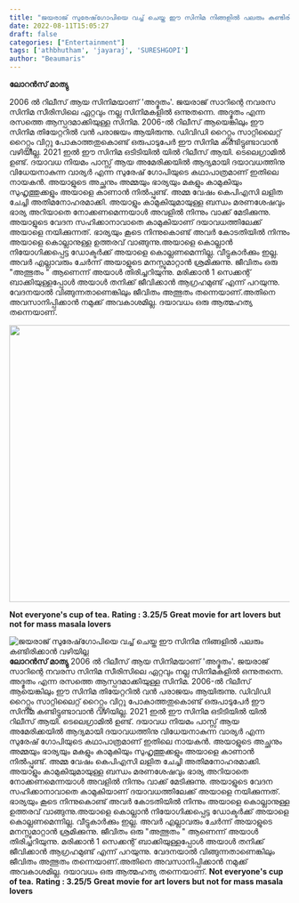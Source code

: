 ```yaml
---
title: "ജയരാജ് സുരേഷ്‌ഗോപിയെ വച്ച് ചെയ്ത ഈ സിനിമ നിങ്ങളിൽ പലരും കണ്ടിരിക്കാൻ വഴിയില്ല"
date: 2022-08-11T15:05:27
draft: false
categories: ["Entertainment"]
tags: ['athbhutham', 'jayaraj', 'SURESHGOPI']
author: "Beaumaris"
---
```


<strong>ലോറൻസ് മാത്യു</strong>

2006 ൽ റിലീസ് ആയ സിനിമയാണ് 'അദ്ഭുതം'. ജയരാജ്‌ സാറിന്റെ നവരസ സിനിമ സീരിസിലെ ഏറ്റവും നല്ല സിനിമകളിൽ ഒന്നുതന്നെ. അദ്ഭുതം എന്ന രസത്തെ ആസ്പദമാക്കിയുള്ള സിനിമ. 2006-ൽ റിലീസ് ആയെങ്കിലും ഈ സിനിമ തിയേറ്ററിൽ വൻ പരാജയം ആയിരുന്നു. ഡിവിഡി റൈറ്റ്സും സാറ്റിലൈറ്റ് റൈറ്റ്സും വിറ്റു പോകാത്തതുകൊണ്ട് ഒരുപാടുപേർ ഈ സിനിമ കണ്ടിട്ടുണ്ടാവാൻ വഴിയില്ല. 2021 ഇൽ ഈ സിനിമ ഒടിടിയിൽ യിൽ റിലീസ് ആയി. ടെലെഗ്രാമിൽ ഉണ്ട്. ദയാവധ നിയമം പാസ്സ് ആയ അമേരിക്കയിൽ ആദ്യമായി ദയാവധത്തിനു വിധേയനാകുന്ന വാര്യർ എന്ന സുരേഷ് ഗോപിയുടെ കഥാപാത്രമാണ് ഇതിലെ നായകൻ. അയാളുടെ അച്ഛനും അമ്മയും ഭാര്യയും മകളും കാമുകിയും സുഹൃത്തുക്കളും അയാളെ കാണാൻ നിൽപ്പുണ്ട്. അമ്മ വേഷം കെപിഎസി ലളിത ചേച്ചി അതിമനോഹരമാക്കി. അയാളും കാമുകിയുമായുള്ള ബന്ധം മരണശേഷവും ഭാര്യ അറിയാതെ നോക്കണമെന്നയാൾ അവളിൽ നിന്നും വാക്ക് മേടിക്കുന്നു. അയാളുടെ വേദന സഹിക്കാനാവാതെ കാമുകിയാണ് ദയാവധത്തിലേക്ക് അയാളെ നയിക്കുന്നത്. ഭാര്യയും കൂടെ നിന്നുകൊണ്ട് അവർ കോടതിയിൽ നിന്നും അയാളെ കൊല്ലാനുള്ള ഉത്തരവ് വാങ്ങുന്നു.അയാളെ കൊല്ലാൻ നിയോഗിക്കപ്പെട്ട ഡോക്ടർക്ക് അയാളെ കൊല്ലണമെന്നില്ല. വീട്ടുകാർക്കും ഇല്ല. അവർ എല്ലാവരും ചേർന്ന് അയാളുടെ മനസ്സുമാറ്റാൻ ശ്രമിക്കുന്നു. ജീവിതം ഒരു "അത്ഭുതം " ആണെന്ന് അയാൾ തിരിച്ചറിയുന്നു. മരിക്കാൻ 1 സെക്കന്റ്‌ ബാക്കിയുള്ളപ്പോൾ അയാൾ തനിക്ക് ജീവിക്കാൻ ആഗ്രഹമുണ്ട് എന്ന് പറയുന്നു. വേദനയാൽ വിങ്ങുന്നതാണെങ്കിലും ജീവിതം അത്ഭുതം തന്നെയാണ്.അതിനെ അവസാനിപ്പിക്കാൻ നമുക്ക് അവകാശമില്ല. ദയാവധം ഒരു ആത്മഹത്യ തന്നെയാണ്.

<img class="wp-image-346343 aligncenter" src="https://cdn.boolokam.com/articles/2022/08/rhhh.webp" alt="" width="797" height="498" />

<strong>Not everyone's cup of tea.</strong>
<strong>Rating : 3.25/5</strong>
<strong>Great movie for art lovers but not for mass masala lovers</strong>


![ജയരാജ് സുരേഷ്‌ഗോപിയെ വച്ച് ചെയ്ത ഈ സിനിമ നിങ്ങളിൽ പലരും കണ്ടിരിക്കാൻ വഴിയില്ല](https://cdn.boolokam.com/articles/2022/08/rhhh.webp)**ലോറൻസ് മാത്യു** 2006 ൽ റിലീസ് ആയ സിനിമയാണ് 'അദ്ഭുതം'. ജയരാജ്‌ സാറിന്റെ നവരസ സിനിമ സീരിസിലെ ഏറ്റവും നല്ല സിനിമകളിൽ ഒന്നുതന്നെ. അദ്ഭുതം എന്ന രസത്തെ ആസ്പദമാക്കിയുള്ള സിനിമ. 2006-ൽ റിലീസ് ആയെങ്കിലും ഈ സിനിമ തിയേറ്ററിൽ വൻ പരാജയം ആയിരുന്നു. ഡിവിഡി റൈറ്റ്സും സാറ്റിലൈറ്റ് റൈറ്റ്സും വിറ്റു പോകാത്തതുകൊണ്ട് ഒരുപാടുപേർ ഈ സിനിമ കണ്ടിട്ടുണ്ടാവാൻ വഴിയില്ല. 2021 ഇൽ ഈ സിനിമ ഒടിടിയിൽ യിൽ റിലീസ് ആയി. ടെലെഗ്രാമിൽ ഉണ്ട്. ദയാവധ നിയമം പാസ്സ് ആയ അമേരിക്കയിൽ ആദ്യമായി ദയാവധത്തിനു വിധേയനാകുന്ന വാര്യർ എന്ന സുരേഷ് ഗോപിയുടെ കഥാപാത്രമാണ് ഇതിലെ നായകൻ. അയാളുടെ അച്ഛനും അമ്മയും ഭാര്യയും മകളും കാമുകിയും സുഹൃത്തുക്കളും അയാളെ കാണാൻ നിൽപ്പുണ്ട്. അമ്മ വേഷം കെപിഎസി ലളിത ചേച്ചി അതിമനോഹരമാക്കി. അയാളും കാമുകിയുമായുള്ള ബന്ധം മരണശേഷവും ഭാര്യ അറിയാതെ നോക്കണമെന്നയാൾ അവളിൽ നിന്നും വാക്ക് മേടിക്കുന്നു. അയാളുടെ വേദന സഹിക്കാനാവാതെ കാമുകിയാണ് ദയാവധത്തിലേക്ക് അയാളെ നയിക്കുന്നത്. ഭാര്യയും കൂടെ നിന്നുകൊണ്ട് അവർ കോടതിയിൽ നിന്നും അയാളെ കൊല്ലാനുള്ള ഉത്തരവ് വാങ്ങുന്നു.അയാളെ കൊല്ലാൻ നിയോഗിക്കപ്പെട്ട ഡോക്ടർക്ക് അയാളെ കൊല്ലണമെന്നില്ല. വീട്ടുകാർക്കും ഇല്ല. അവർ എല്ലാവരും ചേർന്ന് അയാളുടെ മനസ്സുമാറ്റാൻ ശ്രമിക്കുന്നു. ജീവിതം ഒരു "അത്ഭുതം " ആണെന്ന് അയാൾ തിരിച്ചറിയുന്നു. മരിക്കാൻ 1 സെക്കന്റ്‌ ബാക്കിയുള്ളപ്പോൾ അയാൾ തനിക്ക് ജീവിക്കാൻ ആഗ്രഹമുണ്ട് എന്ന് പറയുന്നു. വേദനയാൽ വിങ്ങുന്നതാണെങ്കിലും ജീവിതം അത്ഭുതം തന്നെയാണ്.അതിനെ അവസാനിപ്പിക്കാൻ നമുക്ക് അവകാശമില്ല. ദയാവധം ഒരു ആത്മഹത്യ തന്നെയാണ്. **Not everyone's cup of tea.** **Rating : 3.25/5** **Great movie for art lovers but not for mass masala lovers**
